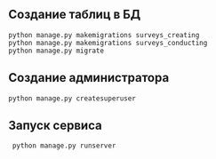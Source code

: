 ## Создание таблиц в БД

```
python manage.py makemigrations surveys_creating
python manage.py makemigrations surveys_conducting
python manage.py migrate
 ```

## Создание администратора
```
python manage.py createsuperuser 
```

## Запуск сервиса
```
 python manage.py runserver
```